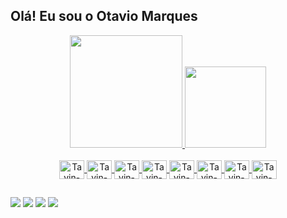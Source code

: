 ## Olá! Eu sou o Otavio Marques 

<div align="center">
  <a href="https://github.com/Tav1nnn">
  <img height="180em" src="https://github-readme-stats.vercel.app/api?username=Tav1nnn&show_icons=true&theme=dark&include_all_commits=true&count_private=true"/>
  <img height="130em" src="https://github-readme-stats.vercel.app/api/top-langs/?username=Tav1nnn&layout=compact&langs_count=7&theme=dark"/>
</div>
  
<div style="display: inline_block" align="center"><br>
  
  <img align="center" alt="Tavin-HTML" height="30" width="40" src="https://cdn.jsdelivr.net/gh/devicons/devicon/icons/html5/html5-original.svg">
  <img align="center" alt="Tavin-CSS" height="30" width="40" src="https://cdn.jsdelivr.net/gh/devicons/devicon/icons/css3/css3-original.svg">
  <img align="center" alt="Tavin-JS" height="30" width="40" src="https://cdn.jsdelivr.net/gh/devicons/devicon/icons/javascript/javascript-original.svg">
  <img align="center" alt="Tavin-JS" height="30" width="40" src="https://cdn.jsdelivr.net/gh/devicons/devicon/icons/c/c-original.svg" >
  <img align="center" alt="Tavin-Java" height="30" width="40" src="https://cdn.jsdelivr.net/gh/devicons/devicon/icons/java/java-original.svg">
  <img align="center" alt="Tavin-MYsql" height="30" width="40" src="https://cdn.jsdelivr.net/gh/devicons/devicon/icons/mysql/mysql-original.svg">
  <img align="center" alt="Tavin-BS" height="30" width="40" src="https://cdn.jsdelivr.net/gh/devicons/devicon/icons/bootstrap/bootstrap-original.svg">
  <img align="center" alt="Tavin-vscode" height="30" width="40" src="https://cdn.jsdelivr.net/gh/devicons/devicon/icons/vscode/vscode-original.svg">
 
     
</div>


  ##
  
  
 <div> 
 
  <a href="https://www.instagram.com/otaaviiomarques/" target="_blank"><img src="https://img.shields.io/badge/-Instagram-%23E4405F?style=for-the-badge&logo=instagram&logoColor=white" target="_blank"></a>
  <a href = "https://twitter.com/_Tavinnn"><img src="https://img.shields.io/badge/Twitter-1DA1F2?style=for-the-badge&logo=twitter&logoColor=white"></a>
  <a href="https://www.linkedin.com/in/otavio-marques-804642231/" target="_blank"><img src="https://img.shields.io/badge/-LinkedIn-%230077B5?style=for-the-badge&logo=linkedin&logoColor=white" target="_blank"></a> 
 <a href = "marquesotavio251204@gmail.com"><img src="https://img.shields.io/badge/-Gmail-%23333?style=for-the-badge&logo=gmail&logoColor=white" target="_blank"></a>

 
</div>
  

<!--
**Tav1nnn/Tav1nnn** is a ✨ _special_ ✨ repository because its `README.md` (this file) appears on your GitHub profile.

Here are some ideas to get you started:

- 🔭 I’m currently working on ...
- 🌱 I’m currently learning ...
- 👯 I’m looking to collaborate on ...
- 🤔 I’m looking for help with ...
- 💬 Ask me about ...
- 📫 How to reach me: ...
- 😄 Pronouns: ...
- ⚡ Fun fact: ...
-->
